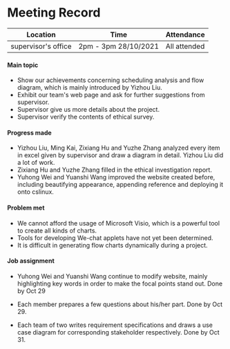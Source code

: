 # Meeting Record

| Location            | Time                  | Attendance   |
| ------------------- | --------------------- | ------------ |
| supervisor's office | 2pm - 3pm  28/10/2021 | All attended |

#### Main topic

- Show our achievements concerning scheduling analysis and flow diagram, which is mainly introduced by Yizhou Liu.
- Exhibit our team's web page and ask for further suggestions from supervisor.
- Supervisor give us more details about the project. 
- Supervisor verify the contents of ethical survey.

#### Progress made

- Yizhou Liu, Ming Kai, Zixiang Hu and Yuzhe Zhang analyzed every item in excel given by supervisor and draw a diagram in detail.  Yizhou Liu did a lot of work.
- Zixiang Hu and Yuzhe Zhang filled in the ethical investigation report.
- Yuhong Wei and Yuanshi Wang improved the website created before, including beautifying appearance, appending reference and deploying it onto cslinux.

#### Problem met

- We cannot afford the usage of Microsoft Visio, which is a powerful tool to create all kinds of charts.
- Tools for developing We-chat applets have not yet been determined.
- It is difficult in generating flow charts dynamically during a project.

#### Job assignment

- Yuhong Wei and Yuanshi Wang continue to modify website, mainly highlighting key words in order to make the focal points stand out. Done by Oct 29

- Each member prepares a few questions about his/her part. Done by Oct 29.

- Each team of two writes requirement specifications and draws a use case diagram for corresponding stakeholder respectively. Done by Oct 31.

  

